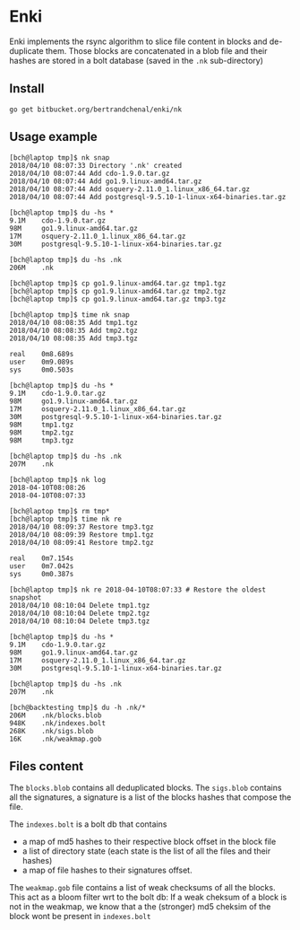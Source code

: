 
# Enki

Enki implements the rsync algorithm to slice file content in blocks and
de-duplicate them. Those blocks are concatenated in a blob file and
their hashes are stored in a bolt database (saved in the `.nk`
sub-directory)


## Install

`go get bitbucket.org/bertrandchenal/enki/nk`


## Usage example

```
[bch@laptop tmp]$ nk snap
2018/04/10 08:07:33 Directory '.nk' created
2018/04/10 08:07:44 Add cdo-1.9.0.tar.gz
2018/04/10 08:07:44 Add go1.9.linux-amd64.tar.gz
2018/04/10 08:07:44 Add osquery-2.11.0_1.linux_x86_64.tar.gz
2018/04/10 08:07:44 Add postgresql-9.5.10-1-linux-x64-binaries.tar.gz

[bch@laptop tmp]$ du -hs *
9.1M    cdo-1.9.0.tar.gz
98M     go1.9.linux-amd64.tar.gz
17M     osquery-2.11.0_1.linux_x86_64.tar.gz
30M     postgresql-9.5.10-1-linux-x64-binaries.tar.gz

[bch@laptop tmp]$ du -hs .nk
206M    .nk

[bch@laptop tmp]$ cp go1.9.linux-amd64.tar.gz tmp1.tgz
[bch@laptop tmp]$ cp go1.9.linux-amd64.tar.gz tmp2.tgz
[bch@laptop tmp]$ cp go1.9.linux-amd64.tar.gz tmp3.tgz

[bch@laptop tmp]$ time nk snap
2018/04/10 08:08:35 Add tmp1.tgz
2018/04/10 08:08:35 Add tmp2.tgz
2018/04/10 08:08:35 Add tmp3.tgz

real    0m8.689s
user    0m9.089s
sys     0m0.503s

[bch@laptop tmp]$ du -hs *
9.1M    cdo-1.9.0.tar.gz
98M     go1.9.linux-amd64.tar.gz
17M     osquery-2.11.0_1.linux_x86_64.tar.gz
30M     postgresql-9.5.10-1-linux-x64-binaries.tar.gz
98M     tmp1.tgz
98M     tmp2.tgz
98M     tmp3.tgz

[bch@laptop tmp]$ du -hs .nk
207M    .nk

[bch@laptop tmp]$ nk log
2018-04-10T08:08:26
2018-04-10T08:07:33

[bch@laptop tmp]$ rm tmp*
[bch@laptop tmp]$ time nk re
2018/04/10 08:09:37 Restore tmp3.tgz
2018/04/10 08:09:39 Restore tmp1.tgz
2018/04/10 08:09:41 Restore tmp2.tgz

real    0m7.154s
user    0m7.042s
sys     0m0.387s

[bch@laptop tmp]$ nk re 2018-04-10T08:07:33 # Restore the oldest snapshot
2018/04/10 08:10:04 Delete tmp1.tgz
2018/04/10 08:10:04 Delete tmp2.tgz
2018/04/10 08:10:04 Delete tmp3.tgz

[bch@laptop tmp]$ du -hs *
9.1M    cdo-1.9.0.tar.gz
98M     go1.9.linux-amd64.tar.gz
17M     osquery-2.11.0_1.linux_x86_64.tar.gz
30M     postgresql-9.5.10-1-linux-x64-binaries.tar.gz

[bch@laptop tmp]$ du -hs .nk
207M    .nk

[bch@backtesting tmp]$ du -h .nk/*
206M    .nk/blocks.blob
948K    .nk/indexes.bolt
268K    .nk/sigs.blob
16K     .nk/weakmap.gob
```


## Files content

The `blocks.blob` contains all deduplicated blocks. The `sigs.blob`
contains all the signatures, a signature is a list of the blocks
hashes that compose the file.

The `indexes.bolt` is a bolt db that contains

  - a map of md5 hashes to their respective block offset in the block file
  - a list of directory state (each state is the list of all the files
    and their hashes)
  - a map of file hashes to their signatures offset.


The `weakmap.gob` file contains a list of weak checksums of all the
blocks. This act as a bloom filter wrt to the bolt db: If a weak
cheksum of a block is not in the weakmap, we know that a the
(stronger) md5 cheksim of the block wont be present in `indexes.bolt`
